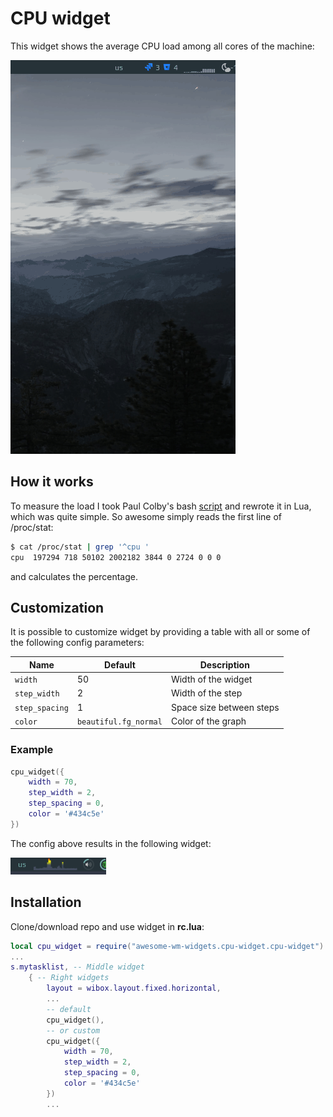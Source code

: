# CPU widget

This widget shows the average CPU load among all cores of the machine:

![screenshot](./out1.gif)

## How it works

To measure the load I took Paul Colby's bash [script](http://colby.id.au/calculating-cpu-usage-from-proc-stat/) and rewrote it in Lua, which was quite simple.
So awesome simply reads the first line of /proc/stat:

```bash
$ cat /proc/stat | grep '^cpu '
cpu  197294 718 50102 2002182 3844 0 2724 0 0 0
```

and calculates the percentage.

## Customization

It is possible to customize widget by providing a table with all or some of the following config parameters:

| Name | Default | Description |
|---|---|---|
| `width` | 50 | Width of the widget |
| `step_width` | 2 | Width of the step |
| `step_spacing` | 1 | Space size between steps |
| `color` | `beautiful.fg_normal` | Color of the graph |

### Example

```lua
cpu_widget({
    width = 70,
    step_width = 2,
    step_spacing = 0,
    color = '#434c5e'
})
```

The config above results in the following widget:

![custom](./custom.png)

## Installation

Clone/download repo and use widget in **rc.lua**:

```lua
local cpu_widget = require("awesome-wm-widgets.cpu-widget.cpu-widget")
...
s.mytasklist, -- Middle widget
	{ -- Right widgets
    	layout = wibox.layout.fixed.horizontal,
		...
		-- default
		cpu_widget(),
		-- or custom
		cpu_widget({
            width = 70,
            step_width = 2,
            step_spacing = 0,
            color = '#434c5e'
        })
		...
```
